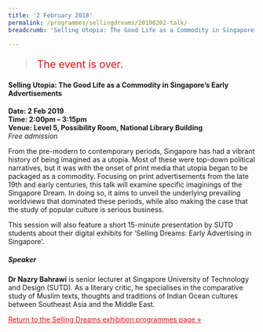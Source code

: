 ```yaml
---
title: '2 February 2018'
permalink: /programmes/sellingdreams/20190202-talk/
breadcrumb: 'Selling Utopia: The Good Life as a Commodity in Singapore’s Early Advertisements'

---
```



<blockquote style="color: #E21216; font-size: 150%;">The event is over.</blockquote>

<h4>Selling Utopia: The Good Life as a Commodity in Singapore’s Early Advertisements</h4>

__Date: 2 Feb 2019__<br>
__Time: 2:00pm – 3:15pm__<br>
__Venue: Level 5, Possibility Room, National Library Building__<br>
_Free admission_

From the pre-modern to contemporary periods, Singapore has had a vibrant history of being imagined as a utopia. Most of these were top-down political narratives, but it was with the onset of print media that utopia began to be packaged as a commodity. Focusing on print advertisements from the late 19th and early centuries, this talk will examine specific imaginings of the Singapore Dream. In doing so, it aims to unveil the underlying prevailing worldviews that dominated these periods, while also making the case that the study of popular culture is serious business.

This session will also feature a short 15-minute presentation by SUTD students about their digital exhibits for ‘Selling Dreams: Early Advertising in Singapore’.

##### Speaker
__Dr Nazry Bahrawi__ is senior lecturer at Singapore University of Technology and Design (SUTD). As a literary critic, he specialises in the comparative study of Muslim texts, thoughts and traditions of Indian Ocean cultures between Southeast Asia and the Middle East.

<a href="/exhibitions/past-exhibitions/sellingdreams/programmes/" style="color:#E21216;">Return to the Selling Dreams exhibition programmes page &#187;</a>
